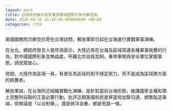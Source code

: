 ```yaml
---
layout: post
title: 台總統府稱大陸軍事挑釁損國際形象呼籲克制
date: 2020-09-18 16:42:40.000000000 +08:00
categories: rthk
---
```


美國國務院次卿克拉奇在台灣訪問，解放軍即日起在台海進行實戰軍事演練。

在台北，總統府發言人張惇涵表示，大陸近來在台海及區域周邊各種軍事挑釁的行為，對中國國際形象並無益處，呼籲北京自我克制，重申軍隊與安全單位掌握事態，請民眾放心。

他說，大陸作為區域一員，有責任為區域的和平穩定努力，而不是成為區域單方面的挑釁者。

解放軍說，在台海附近組織實戰化演練，是針對當前台海形勢，維護國家主權和領土完整所採取的正當必要行動，批評近期美國和民進黨當局加緊勾連、頻繁製造事端，但無論是「以台制華」，還是挾洋自重，都是死路一條。
